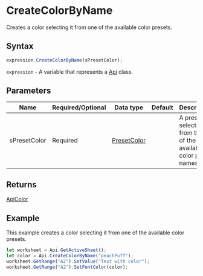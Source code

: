 # CreateColorByName

Creates a color selecting it from one of the available color presets.

## Syntax

```javascript
expression.CreateColorByName(sPresetColor);
```

`expression` - A variable that represents a [Api](../Api.md) class.

## Parameters

| **Name** | **Required/Optional** | **Data type** | **Default** | **Description** |
| ------------- | ------------- | ------------- | ------------- | ------------- |
| sPresetColor | Required | [PresetColor](../../Enumeration/PresetColor.md) |  | A preset selected from the list of the available color preset names. |

## Returns

[ApiColor](../../ApiColor/ApiColor.md)

## Example

This example creates a color selecting it from one of the available color presets.

```javascript editor-xlsx
let worksheet = Api.GetActiveSheet();
let color = Api.CreateColorByName("peachPuff");
worksheet.GetRange("A2").SetValue("Text with color");
worksheet.GetRange("A2").SetFontColor(color);
```
